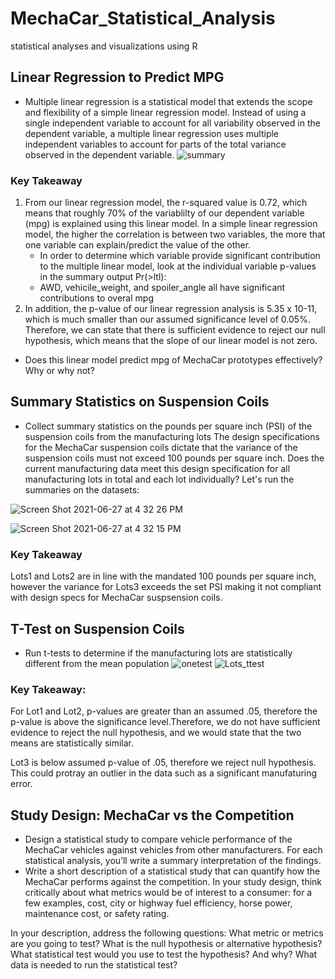 # MechaCar_Statistical_Analysis
statistical analyses and visualizations using R

## Linear Regression to Predict MPG
- Multiple linear regression is a statistical model that extends the scope and flexibility of a simple linear regression model. Instead of using a single independent variable to account for all variability observed in the dependent variable, a multiple linear regression uses multiple independent variables to account for parts of the total variance observed in the dependent variable.
![summary](https://user-images.githubusercontent.com/79612565/123566394-768c0c80-d774-11eb-9973-c47ca3b74d87.png)

### Key Takeaway
1. From our linear regression model, the r-squared value is 0.72, which means that roughly 70% of the variablilty of our dependent variable (mpg) is explained using this linear model.  In a simple linear regression model, the higher the correlation is between two variables, the more that one variable can explain/predict the value of the other.
    - In order to determine which variable provide significant contribution to the multiple linear model, look at the individual variable p-values in the summary output Pr(>ltl):
    - AWD, vehicile_weight, and spoiler_angle all have significant contributions to overal mpg
3. In addition, the p-value of our linear regression analysis is 5.35 x 10-11, which is much smaller than our assumed significance level of 0.05%. Therefore, we can state that there is sufficient evidence to reject our null hypothesis, which means that the slope of our linear model is not zero.

- Does this linear model predict mpg of MechaCar prototypes effectively? Why or why not?

## Summary Statistics on Suspension Coils
- Collect summary statistics on the pounds per square inch (PSI) of the suspension coils from the manufacturing lots
The design specifications for the MechaCar suspension coils dictate that the variance of the suspension coils must not exceed 100 pounds per square inch. Does the current manufacturing data meet this design specification for all manufacturing lots in total and each lot individually? Let's run the summaries on the datasets:

![Screen Shot 2021-06-27 at 4 32 26 PM](https://user-images.githubusercontent.com/79612565/123565948-56a81900-d773-11eb-95e9-7e36f14c4d32.png)

![Screen Shot 2021-06-27 at 4 32 15 PM](https://user-images.githubusercontent.com/79612565/123565950-590a7300-d773-11eb-8a16-9e7df0a49fa0.png)

### Key Takeaway
Lots1 and Lots2 are in line with the mandated 100 pounds per square inch, however the variance for Lots3 exceeds the set PSI making it not compliant with design specs for MechaCar suspsension coils.  

## T-Test on Suspension Coils
- Run t-tests to determine if the manufacturing lots are statistically different from the mean population
![onetest](https://user-images.githubusercontent.com/79612565/123565955-5dcf2700-d773-11eb-8770-045bc7832ad4.png)
![Lots_ttest](https://user-images.githubusercontent.com/79612565/123565965-61fb4480-d773-11eb-946f-8feb2fd33106.png)

### Key Takeaway:
For Lot1 and Lot2, p-values are greater than an assumed .05, therefore the p-value is above the significance level.Therefore, we do not have sufficient evidence to reject the null hypothesis, and we would state that the two means are statistically similar.

Lot3 is below assumed p-value of .05, therefore we reject null hypothesis. This could protray an outlier in the data such as a significant manufaturing error.

## Study Design:  MechaCar vs the Competition
- Design a statistical study to compare vehicle performance of the MechaCar vehicles against vehicles from other manufacturers. For each statistical analysis, you’ll write a summary interpretation of the findings.
- Write a short description of a statistical study that can quantify how the MechaCar performs against the competition. In your study design, think critically about what metrics would be of interest to a consumer: for a few examples, cost, city or highway fuel efficiency, horse power, maintenance cost, or safety rating.

In your description, address the following questions:
What metric or metrics are you going to test?
What is the null hypothesis or alternative hypothesis?
What statistical test would you use to test the hypothesis? And why?
What data is needed to run the statistical test?
